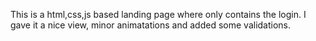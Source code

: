 This is a html,css,js based landing page where only contains the login. I gave it a nice view, minor animatations and added some validations.
